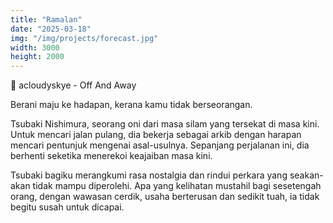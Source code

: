 ```yaml
---
title: "Ramalan"
date: "2025-03-18"
img: "/img/projects/forecast.jpg"
width: 3000
height: 2000
---
```


🎵 acloudyskye - Off And Away

Berani maju ke hadapan, kerana kamu tidak berseorangan.

Tsubaki Nishimura, seorang oni dari masa silam yang tersekat di masa kini. Untuk mencari jalan pulang, dia bekerja sebagai arkib dengan harapan mencari pentunjuk mengenai asal-usulnya. Sepanjang perjalanan ini, dia berhenti seketika menerekoi keajaiban masa kini.

Tsubaki bagiku merangkumi rasa nostalgia dan rindui perkara yang seakan-akan tidak mampu diperolehi. Apa yang kelihatan mustahil bagi sesetengah orang, dengan wawasan cerdik, usaha berterusan dan sedikit tuah, ia tidak begitu susah untuk dicapai.
